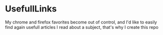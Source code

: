 # UsefullLinks
My chrome and firefox favorites become out of control, and I'd like to easily find again usefull articles I read about a subject, that's why I create this repo
